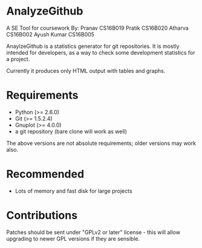 # AnalyzeGithub
A SE Tool for coursework
By:
Pranav CS16B019
Pratik CS16B020
Atharva CS16B002
Ayush Kumar CS16B005 

AnaylzeGithub is a statistics generator for git repositories.  It is mostly intended
for developers, as a way to check some development statistics for a project.

Currently it produces only HTML output with tables and graphs.

Requirements
============
- Python (>= 2.6.0)
- Git (>= 1.5.2.4)
- Gnuplot (>= 4.0.0)
- a git repository (bare clone will work as well)

The above versions are not absolute requirements; older versions may work also.

Recommended
===========
- Lots of memory and fast disk for large projects

Contributions
=============
Patches should be sent under "GPLv2 or later" license - this will allow
upgrading to newer GPL versions if they are sensible.
